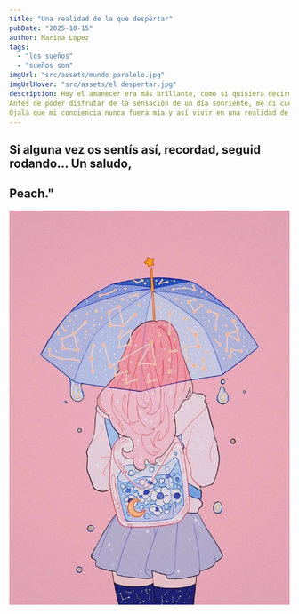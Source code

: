 ```yaml
---
title: "Una realidad de la que despertar"
pubDate: "2025-10-15"
author: Marina Lopez
tags:
  - "los sueños"
  - "sueños son"
imgUrl: "src/assets/mundo paralelo.jpg"
imgUrlHover: "src/assets/el despertar.jpg"
description: Hoy el amanecer era más brillante, como si quisiera decirme que todo va a ir bien.  
Antes de poder disfrutar de la sensación de un día sonriente, me di cuenta de que solo habían sido sueños, sueños que ya pasaron. La conciencia al despertar desgraciadamente volvía a ser mía. Aquellos sueños de independencia, sueños de amor...  
Ojalá que mi conciencia nunca fuera mía y así vivir en una realidad de sueños alegres, que me sonríen, soles que brillan y una vida que solo puede ir bien.  
---
```


## Si alguna vez os sentís así, recordad, seguid rodando... Un saludo,    
Peach."
---

![Ilustración Peach](src/assets/Peach.jpg)
